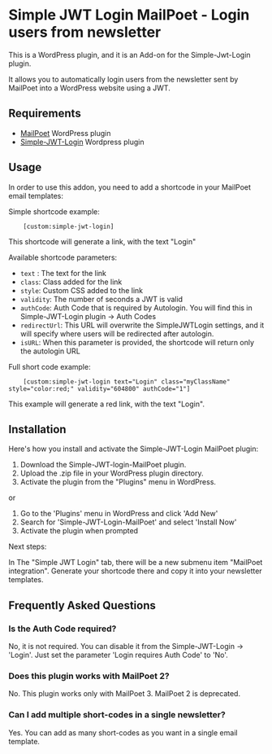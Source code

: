 # Simple JWT Login MailPoet - Login users from newsletter

This is a WordPress plugin, and it is an Add-on for the Simple-Jwt-Login plugin.

It allows you to automatically login users from the newsletter sent by MailPoet into a WordPress website using a JWT.

## Requirements

- [MailPoet](https://wordpress.org/plugins/mailpoet/) WordPress plugin
- [Simple-JWT-Login](https://wordpress.org/plugins/simple-jwt-login/) Wordpress plugin

## Usage

In order to use this addon, you need to add a shortcode in your MailPoet email templates:

Simple shortcode example:

```
    [custom:simple-jwt-login]
```

This shortcode will generate a link, with the text "Login"


Available shortcode parameters:
- `text` : The text for the link
- `class`: Class added for the link
- `style`: Custom CSS added to the link
- `validity`: The number of seconds a JWT is valid  
- `authCode`: Auth Code that is required by Autologin. You will find this in Simple-JWT-Login plugin -> Auth Codes 
- `redirectUrl`: This URL will overwrite the SimpleJWTLogin settings, and it will specify where users will be redirected after autologin. 
- `isURL`: When this parameter is provided, the shortcode will return only the autologin URL


Full short code example:

```
    [custom:simple-jwt-login text="Login" class="myClassName" style="color:red;" validity="604800" authCode="1"]
```

This example will generate a red link, with the text "Login".


## Installation

Here's how you install and activate the  Simple-JWT-Login MailPoet plugin:

1. Download the Simple-JWT-login-MailPoet plugin.
2. Upload the .zip file in your WordPress plugin directory.
3. Activate the plugin from the "Plugins" menu in WordPress.

or

1. Go to the 'Plugins' menu in WordPress and click 'Add New'
2. Search for 'Simple-JWT-Login-MailPoet' and select 'Install Now'
3. Activate the plugin when prompted


Next steps:


In The "Simple JWT Login" tab, there will be a new submenu item "MailPoet integration". 
Generate your shortcode there and copy it into your newsletter templates.


## Frequently Asked Questions

### Is the Auth Code required?
No, it is not required. You can disable it from the Simple-JWT-Login -> 'Login'. Just set the parameter 'Login requires Auth Code' to 'No'.

### Does this plugin works with MailPoet 2?
No. This plugin works only with MailPoet 3. MailPoet 2 is deprecated.

### Can I  add multiple short-codes in a single newsletter?
Yes. You can add as many short-codes as you want in a single email template.


 
